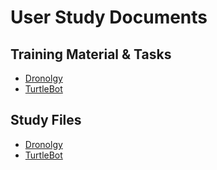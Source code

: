 # User Study Documents

## Training Material & Tasks

- [Dronolgy](material_dronology_final.pdf)
- [TurtleBot](material_turtlebot_final.pdf)

## Study Files

- [Dronolgy](/user%20study/dronology)
- [TurtleBot](/user%20study/turtlebot)
